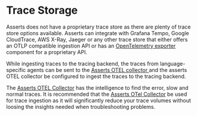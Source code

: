 # Trace Storage

Asserts does not have a proprietary trace store as there are plenty of trace store options available. Asserts can integrate with Grafana Tempo, Google CloudTrace, AWS X-Ray, Jaeger or any other trace store that either offers an OTLP compatible ingestion API or has an [OpenTelemetry exporter](https://opentelemetry.io/docs/concepts/components/#exporters) component for a proprietary API.&#x20;

While ingesting traces to the tracing backend, the traces from language-specific agents can be sent to the [Asserts OTEL collector ](../asserts-otel-collector.md)and the asserts OTEL collector be configured to ingest the traces to the tracing backend.

The [Asserts OTEL Collector](../asserts-otel-collector.md) has the intelligence to find the error, slow and normal traces. It is recommended that the [Asserts OTel Collector](../asserts-otel-collector.md) be used for trace ingestion as it will significantly reduce your trace volumes without loosing the insights needed when troubleshooting problems.
